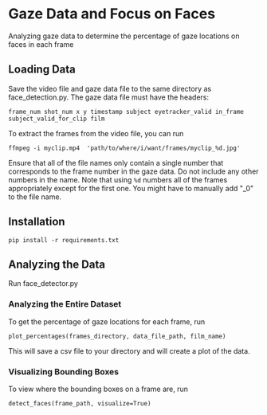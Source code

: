 # Gaze Data and Focus on Faces
Analyzing gaze data to determine the percentage of gaze locations on faces in each frame
## Loading Data
Save the video file and gaze data file to the same directory as face_detection.py. The gaze data file must have the headers:

```frame_num shot_num x y timestamp subject eyetracker_valid in_frame subject_valid_for_clip film```

To extract the frames from the video file, you can run

``` ffmpeg -i myclip.mp4  'path/to/where/i/want/frames/myclip_%d.jpg' ```

Ensure that all of the file names only contain a single number that corresponds to the frame number in the gaze data. Do not include any other numbers in the name. Note that using ```%d``` numbers all of the frames appropriately except for the first one. You might have to manually add "_0" to the file name.

## Installation
```pip install -r requirements.txt```

## Analyzing the Data
Run face_detector.py

### Analyzing the Entire Dataset
To get the percentage of gaze locations for each frame, run 

```plot_percentages(frames_directory, data_file_path, film_name)```

This will save a csv file to your directory and will create a plot of the data.

### Visualizing Bounding Boxes
To view where the bounding boxes on a frame are, run

```detect_faces(frame_path, visualize=True)```


